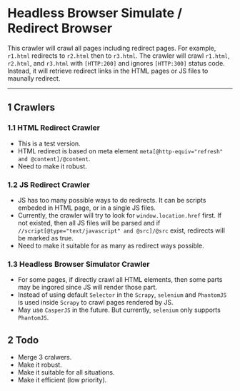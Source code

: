 # Headless Browser Simulate / Redirect Browser   

This crawler will crawl all pages including redirect pages. For example, `r1.html` redirects to `r2.html` then to `r3.html`. The crawler will crawl `r1.html`, `r2.html`, and `r3.html` with `[HTTP:200]` and ignores `[HTTP:300]` status code. Instead, it will retrieve redirect links in the HTML pages or JS files to maunally redirect.

***

## 1 Crawlers
### 1.1 HTML Redirect Crawler
- This is a test version.
- HTML redirect is based on meta element `meta[@http-equiv="refresh" and @content]/@content`.
- Need to make it robust.  

### 1.2 JS Redirect Crawler
- JS has too many possible ways to do redirects. It can be scripts embeded in HTML page, or in a single JS files.
- Currently, the crawler will try to look for `window.location.href` first. If not existed, then all JS files will be parsed and if `//script[@type="text/javascript" and @src]/@src` exist, redirects will be marked as true.
- Need to make it suitable for as many as redirect ways possible.

### 1.3 Headless Browser Simulator Crawler
- For some pages, if directly crawl all HTML elements, then some parts may be ingored since JS will render those part.
- Instead of using default `Selector` in the `Scrapy`, `selenium` and `PhantomJS` is used inside `Scrapy` to crawl pages rendered by JS.
- May use `CasperJS` in the future. But currently, `selenium` only supports `PhantomJS`.

## 2 Todo
- Merge 3 cralwers.
- Make it robust.
- Make it suitable for all situations.
- Make it efficient (low priority).
